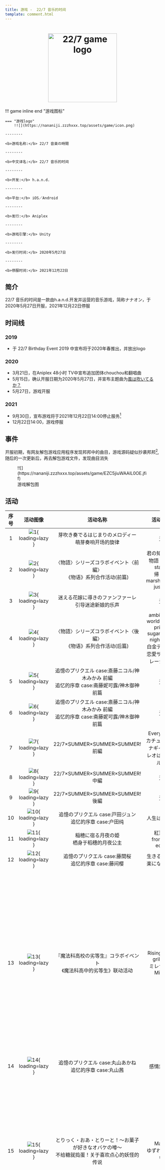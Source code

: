 ```yaml
---
title: 游戏 -  22/7 音乐的时间
template: comment.html
---
```

# <center><div class="header_logo"><img src="https://nananiji.zzzhxxx.top/assets/game/227-game-logo.svg" width="224" height="253" alt="22/7 game logo"></div></center>

!!! game inline end "游戏图标"

    === "游戏logo"
        !![](https://nananiji.zzzhxxx.top/assets/game/icon.png)

    --------
    
    <b>游戏名称:</b> 22/7 音楽の時間

    --------

    <b>中文译名:</b> 22/7 音乐的时间

    --------
    
    <b>开发:</b> h.a.n.d.

    --------

    <b>平台:</b> iOS／Android

    --------
    
    <b>发行:</b> Aniplex

    --------

    <b>游戏引擎:</b> Unity

    --------

    <b>发行时间:</b> 2020年5月27日

    --------

    <b>停服时间:</b> 2021年12月22日



<style>
    .header_logo {
	}

	.header_logo img {
		width: 224px;
		height: auto;
        border-radius: 0px;
        box-shadow: 0 0px 0px rgb(0 0 0 / 0%);
        transition-duration: 0s;
	}

	.header_logo a:hover img {
		opacity: .7;
	}

	.page_header .header_logo {
		display: none;
	}
    .header_logo img:hover {
        box-shadow: 0 0px 0px 0 rgba(0,0,0,0), 0 0px 0px 0 rgba(0,0,0,0);
        }
    .
</style>

## 简介

22/7 音乐的时间是一款由h.a.n.d.开发并运营的音乐游戏，简称ナナオン，于2020年5月27日开服，2021年12月22日停服

## 时间线

### 2019

- 于 22/7 Birthday Event 2019 中宣布将于2020年春推出，并放出logo

### 2020

- 3月21日，在Aniplex 48小时 TV中宣布追加团体chouchou和翻唱曲
- 5月15日，确认开服日期为2020年5月27日，并宣布主题曲为[風は吹いてるか？](../songs/single/6th/index)
- 5月27日，游戏开服

### 2021

- 9月30日，宣布游戏将于2021年12月22日14:00停止服务[^1]
- 12月22日14:00，游戏停服

## 事件

开服初期，有网友解包游戏应用程序发现邦邦中的曲目，游戏源码疑似抄袭邦邦[^2],随后的一次更新后，再去解包游戏文件，发现曲目消失

<figure markdown>
  !![](https://nananiji.zzzhxxx.top/assets/game/EZC5jiuWAAIL0OE.jfif)
  <figcaption>游戏解包图</figcaption>
</figure>

## 活动
| 序号 | 活动图像 |活动名称 | 活动歌曲 | 活动卡牌 | 备注 | 
|:----:|:-------:|:------:|:--------:|:--------:|:----:| 
|  1   | ![1](https://nananiji.zzzhxxx.top/assets/game/event_banner/event_banner%20%23946965.png){ loading=lazy } | 芽吹き奏でるはじまりのメロディー <br> 萌芽奏响开场的旋律 |    无    |    无    | 剧情 |   
|  2   | ![2](https://nananiji.zzzhxxx.top/assets/game/event_banner/event_banner%231022238.png){ loading=lazy } | 〈物語〉シリーズコラボイベント〈前編〉<br> 《物语》系列合作活动(前篇) |    君の知らない物語 staple stable <br> 帰り道marshmallow justice    |    户田纯 <br> 失礼、作りすぎました    | 剧情 |  
|  3   | ![3](https://nananiji.zzzhxxx.top/assets/game/event_banner/event_banner%20%23587969.png){ loading=lazy } | 迷える花嫁に導きのファンファーレ<br> 引导迷途新娘的乐声 |    无    |    无    | 剧情 | 
|  4   | ![4](https://nananiji.zzzhxxx.top/assets/game/event_banner/event_banner%20%23771922.png){ loading=lazy } | 〈物語〉シリーズコラボイベント〈後編〉<br> 《物语》系列合作活动(后篇) |    ambivalent worldwicked prince<br>sugar sweet nightmare <br> 白金ディスコ 恋愛サーキュレーション   |    立川绚香 <br> 真摯な令嬢    | 剧情 |
|  5   | ![5](https://nananiji.zzzhxxx.top/assets/game/event_banner/event_banner%20%23598994.png){ loading=lazy } | 追憶のプリクエル case:斎藤ニコル/神木みかみ 前編<br> 追忆的序章 case:斋藤妮可露/神木御神 前篇 |    无    |    无    | 剧情 |   
|  6   | ![6](https://nananiji.zzzhxxx.top/assets/game/event_banner/event_banner%20%231096522.png){ loading=lazy } | 追憶のプリクエル case:斎藤ニコル/神木みかみ 前編<br> 追忆的序章 case:斋藤妮可露/神木御神 前篇 |    无    |    无    | 剧情 |  
|  7   | ![7](https://nananiji.zzzhxxx.top/assets/game/event_banner/event_banner%20%23378647.png){ loading=lazy } | 22/7×SUMMER×SUMMER×SUMMER! 前編 |    Everyday、カチューシャ;ナギイチ;パレオはエメラルド    |    无    | 剧情 |
|  8   | ![8](https://nananiji.zzzhxxx.top/assets/game/event_banner/event_banner%20%23278887.png){ loading=lazy } | 22/7×SUMMER×SUMMER×SUMMER! 中編 |    无    |    无    | 剧情 |      
|  9   | ![9](https://nananiji.zzzhxxx.top/assets/game/event_banner/event_banner%20%23403110.png){ loading=lazy } | 22/7×SUMMER×SUMMER×SUMMER! 後編 |    无    |    无    | 剧情 | 
|  10   | ![10](https://nananiji.zzzhxxx.top/assets/game/event_banner/event_banner.png){ loading=lazy } | 追憶のプリクエル case:戸田ジュン<br>追忆的序章 case:户田纯 |    人生はワルツ    |    无    | 剧情 | 
|  11   | ![11](https://nananiji.zzzhxxx.top/assets/game/event_banner/event_banner%20%231091295.png){ loading=lazy } | 稲穂に宿る月夜の姫<br>栖身于稻穗的月夜公主 |    紅蓮華<br>from the edge    |    无    | 剧情 | 
|  12   | ![12](https://nananiji.zzzhxxx.top/assets/game/event_banner/event_banner%20%23885650.png){ loading=lazy } | 追憶のプリクエル case:藤間桜<br> 追忆的序章 case:藤间樱 |    生きることに楽になりたい    |    无    | 剧情 | 
|  13   | ![13](https://nananiji.zzzhxxx.top/assets/game/event_banner/event_banner%20%23405833.png){ loading=lazy } | 『魔法科高校の劣等生』コラボイベント<br> 《魔法科高中的劣等生》联动活动 |    Rising Hope<br>grilletto<br> ミレナリオ<br> Mirror    |    ［全生徒憧れの生徒会長］4★河野都<br>［首席の優等生美少女］4★斎藤ニコル<br>［空间を操る妖精］3★神木みかみ<br>［自分だけの特別な力］3★佐藤麗華    | 剧情 | 
|  14   | ![14](https://nananiji.zzzhxxx.top/assets/game/event_banner/event_banner%20%23450551.png){ loading=lazy } | 追憶のプリクエル case:丸山あかね<br> 追忆的序章 case:丸山茜 |   感情無用論    |    无    | 剧情 |  
|  15   | ![15](https://nananiji.zzzhxxx.top/assets/game/event_banner/event_banner%20%23117971.png){ loading=lazy } | とりっく・おあ・とりーと！～お菓子が好きなオバケの噂～<br>不给糖就捣蛋！关于喜欢点心的妖怪的传说|   Magia<br>ゆずれない願い    |   ［おかしなイタズラ］4★戸田ジュン<br>［闇夜の誘惑］4★神木みかみ<br>［丘の上の魔女見習い］3★斎藤ニコル	    | 剧情 |  
|  16   | ![16](https://nananiji.zzzhxxx.top/assets/game/event_banner/event_banner%20%23206815.png){ loading=lazy } | We Are "ChouChou"！～トップアイドルの証～<br>We are "ChouChou"! ～顶尖偶像的证明～|   永遠はいらない   |   ［一番正しいこと］4★君島奈々<br>［運気上昇中！］4★文野ミコ<br>［完璧なアイドル］4★丸之内薫子	    | 剧情 |
|  17   | ![17](https://nananiji.zzzhxxx.top/assets/game/event_banner/event_banner%20%23853968.png){ loading=lazy } | 『割り切れない文化祭 演劇メイド喫茶にようこそ！<br>除不尽文化祭 欢迎来到演剧女仆咖啡厅！ |    フライングゲット<br>言い訳Maybe<br> ギンガムチェック    |    ［癒しの和風メイド］4★藤間桜<br>［ヒロインの覚悟］4★東条悠希<br>［感謝と愛を込めて］3★滝川みう	    | 剧情 |  
|  18   | ![18](https://nananiji.zzzhxxx.top/assets/game/event_banner/event_banner%20%23418873.png){ loading=lazy } | 追憶のプリクエル case:佐藤麗華<br> 追忆的序章 case:佐藤丽华 |   優等生じゃつまらない   |    ［密やかな応援］4★佐藤麗華    | 剧情 | 
|  19   | ![19](https://nananiji.zzzhxxx.top/assets/game/event_banner/event_banner%20%23289320.png){ loading=lazy } | いつでもどこでも計算中！<br> 随时随地计算中！ |   半チャーハン<br>タトゥー・ラブ<br>ソフトクリーム落としちゃった   |    ［滝川流の滝行］4★滝川みう <br>［天然の自然体］4★丸山あかね<br>［ボディを磨け！］4★柊つぼみ	   | 漫画 | 
|  20   | ![20](https://nananiji.zzzhxxx.top/assets/game/event_banner/event_banner%20%2344563.png){ loading=lazy } | 追憶のプリクエル case:立川絢香<br> 追忆的序章 case:立川绚香 |   Moonlight   |    ［相思相愛］4★立川絢香    | 剧情 | 
|  21   | ![21](https://nananiji.zzzhxxx.top/assets/game/event_banner/event_banner%20%23935690.png){ loading=lazy } | 聖なる夜のトラブルギフト<br> 圣诞夜的Trouble Gift |   僕が持ってるものなら<br>チカっとチカ千花っ♡   |    ［ホワイトクリスマス］4★藤間桜 <br>［プレゼント・フォー・ユー］4★河野都<br>［パワフルトナカイ］3★東条悠希	   | 漫画 |
|  22   | ![22](https://nananiji.zzzhxxx.top/assets/game/event_banner/event_banner%20%23509792.png){ loading=lazy } | 紅白ナナオン歌合戦<br>七音红白歌合战 |   キウイの主張<br>雷鳴のDelay  | ［安心できる場所］4★立川絢香 <br>［ゲン担ぎのおそば］4★东条悠希<br>［［大切な人へ］4★丸山あかね <br>［ぽかぽか大掃除］4★神木みかみ  | 漫画 | 
|  23   | ![23](https://nananiji.zzzhxxx.top/assets/game/event_banner/event_banner%20%23448642.png){ loading=lazy } | 追憶のプリクエル case:柊つぼみ<br> 追忆的序章 case:柊蕾 |  足を洗え!   |    ［気ままなギャルライフ］4★柊つぼみ    | 剧情 | 
|  24   | ![24](https://nananiji.zzzhxxx.top/assets/game/event_banner/event_banner%20%2390554.png){ loading=lazy } | 熱戦！激戦！雪合戦<br> 热战！激战！雪合战 |  願いの眼差し  |    ［白銀の時間］4★佐藤麗華<br> ［氷上の微笑み］4★立川絢香	   | 漫画 |
|  25   | ![25](https://nananiji.zzzhxxx.top/assets/game/event_banner/event_banner%20%231077692.png){ loading=lazy } | Love Like Valentine | バレンタイン・キッス<br>EQUALロマンス  |［スペシャルチートデイ］4★戸田ジュン	<br> ［メルティハート］4★河野都| 漫画 | 
|  26   | ![26](https://nananiji.zzzhxxx.top/assets/game/event_banner/event_banner%20%23910173.png){ loading=lazy } | 追憶のプリクエル case:東条悠希<br>追忆的序章 case:东条悠希| 神様に指を差された僕たち|［夢のフィールド］4★東条悠希	| 漫画 |   
|  27   | ![27](https://nananiji.zzzhxxx.top/assets/game/event_banner/event_banner%20%231006506.png){ loading=lazy } | 夢幻霜のシークエル case:佐藤麗華<br>梦幻霜的后日谈 case:佐藤丽华| 逆光|［穏やかな休日］4★佐藤麗華	| 漫画 | 
|  28   | ![28](https://nananiji.zzzhxxx.top/assets/game/event_banner/event_banner%20%23897570.png){ loading=lazy } | 追憶のプリクエル case:河野都<br>追忆的序章 case:河野都| 夢の船|［貴重な体験］4★河野都| 剧情 |  
|  29   | ![29](https://nananiji.zzzhxxx.top/assets/game/event_banner/event_banner%20%2314582.png){ loading=lazy } | 気の抜けたサイダー 古都へ行く。<br> 漏了气的甜汽水 前往古都。| タチツテトパワー<br>sweets parade |［古都の桜吹雪］4★藤間桜	<br> ［ふたつの望み］4★神木みかみ	<br>［夢が叶ったひと串］4★滝川みう| 漫画 | 
|  30   | ![30](https://nananiji.zzzhxxx.top/assets/game/event_banner/event_banner%20%23337444.png){ loading=lazy } | 追憶のプリクエル case:滝川みう<br>追忆的序章 case:泷川美羽| One of them|［変化のない世界］4★滝川みう	| 剧情 | 
|  31   | ![31](https://nananiji.zzzhxxx.top/assets/game/event_banner/event_banner%20%2395486.png){ loading=lazy } | 熱して、混ぜて、解けて、笑顔<br>加热、混合、融化、微笑| 好きだと言ったのは嘘だ|［お気に入りを求めて］4★丸之内薫子<br>［湖面の遊覧］4★東条悠希	| 漫画 | 
|  32   | ![32](https://nananiji.zzzhxxx.top/assets/game/event_banner/event_banner%20%231076158.png){ loading=lazy } | ナナニジシアター Stage.01 なにわの探偵①<br>22/7剧场 Stage.01 难波的侦探①| SOMEONE ELSE|［真実の探求者］4★丸山あかね	| 剧情 | 
|  33   | ![33](https://nananiji.zzzhxxx.top/assets/game/event_banner/event_banner%20%23970144.png){ loading=lazy } | Next stage ～ナナブンノニジュウニの軌跡～<br>Next stage ～22/7的轨迹～| ヒヤシンス<br>怪物<br>夜に驱ける<br>群青|［星霜シンフォニア］4★立川絢香	<br>［始まりの音］4★斎藤ニコル<br>［今、帰る場所］4★柊つぼみ<br>ナミダの向こう］4★戸田ジュン	| 剧情 | 
|  34   | ![34](https://nananiji.zzzhxxx.top/assets/game/event_banner/event_banner%20%23665918.png){ loading=lazy } | ナナニジシアター Stage.01 なにわの探偵②<br>22/7剧场 Stage.01 难波的侦探②| 不可思議のカルテ|［最高の助手？］4★藤間桜	| 剧情 | 
|  35   | ![35](https://nananiji.zzzhxxx.top/assets/game/event_banner/event_banner%20%2347265.png){ loading=lazy } | 星に願いを天に架け橋を<br>祈繁星 架鹊梁| めてお☆いんぱくと|[星祭の夜] 4★ 滝川みう<br>[短冊に込めた願い] 4★ 神木みかみ	| 剧情 | 
|  36   | ![36](https://nananiji.zzzhxxx.top/assets/game/event_banner/event_banner%20%23185192.png){ loading=lazy } | ナナニジシアター Stage.01 なにわの探偵③<br>22/7剧场 Stage.01 难波的侦探③| TRUTH〜A Great Detective of Love〜	|［悩める名探偵］4★河野都	| 剧情 | 
|  36   | ![36](https://nananiji.zzzhxxx.top/assets/game/event_banner/event_banner%20%23290787.png){ loading=lazy } |レジャー！トレジャー！！プールサイドハンティング！！！<br>闲暇！财宝！！泳池边的狩猎！！！| glory days<br>オレンジ|[海の風物詩] 4★斎藤ニコル<br>[風と波を味方に] 4★東条悠希<br>[海上の熱き闘い] 4★丸山あかね<br>[とっておきのスリル] 4★柊つぼみ		| 剧情 | 


## 停服后如何游玩铺面

通过使用模拟器软件[Sonolus](https://www.sonolus.com/),我们依旧可以游玩到七音的铺面，Sonolus的七音服务器在还未停服前已开始运作 ~~（虽然很长一段时间只有一首歌）~~

### 步骤

#### 1.下载Sonolus

##### 若您是安卓玩家

请直接在[Sonolus](https://www.sonolus.com/)官网下载安装包进行安装

##### 若您是ios玩家

请使用[Sonolus](https://www.sonolus.com/)提供的testflight进行安装，若testflight名额已满，可以使用自签名侧载安装，详见[侧载安装](https://wiki.sonolus.com/getting-started/zhs/installing/ios.html#pc-侧载)

#### 2.添加服务器

在安装完Sonolus之后，点击“开始”，选择“自定义服务器”下的“添加”按钮

![1](https://nananiji.zzzhxxx.top/assets/game/tutorial/1.jpg){ loading=lazy }
![2](https://nananiji.zzzhxxx.top/assets/game/tutorial/2.jpg){ loading=lazy }

输入服务器信息，名称可以随意，连接填写见下：

美国Cloudflare原生线路

```
https://servers.sonolus.com/nanaon
```

国内加速线路

```
https://servers.sonolus.reikohaku.fun/nanaon
```

日本加速线路

```
https://servers.sonolus.cn/nanaon
```

选择适合您的线路复制其链接，并黏贴到地址栏后选择确定，服务器添加完毕

![](https://nananiji.zzzhxxx.top/assets/game/tutorial/3.jpg){ loading=lazy }

#### 3.游玩

服务器添加完毕后会回到选择服务器界面，选择您添加的服务器，进入后选择或搜索您想要游玩的铺面即可

![](https://nananiji.zzzhxxx.top/assets/game/tutorial/4.jpg){ loading=lazy }

#### 4.设置

在关卡列表下方，可以进行按键皮肤、音效、演出背景等设置

若您需要调整按键流速，可在关卡详情的配置中更改键速度

![](https://nananiji.zzzhxxx.top/assets/game/tutorial/5.jpg){ loading=lazy }
![](https://nananiji.zzzhxxx.top/assets/game/tutorial/6.jpg){ loading=lazy }

[^1]: https://227-game.com/news/?article_id=58702
[^2]: https://twitter.com/Tensenn9/status/1265715535553142784


